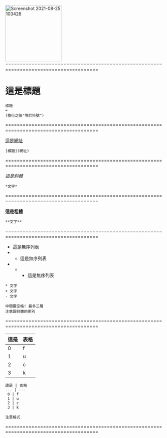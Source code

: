 <img width="179" alt="Screenshot 2021-08-25 103428" src="https://user-images.githubusercontent.com/86102390/130901900-ade402be-f2a3-470d-b297-c95de544a994.png">
======================================================================================

這是標題
=

```
標題
=
(換行之後"等於符號")
```

======================================================================================

[這是網址](https://www.youtube.com/watch?v=dQw4w9WgXcQ)

```
[標題](網址)
```

======================================================================================

*這是斜體*

```
*文字*
```

======================================================================================

**這是粗體**

```
**文字**
```

======================================================================================

* 這是無序列表
* * 這是無序列表
* * * 這是無序列表

```
* 文字
+ 文字
- 文字

中間要空格! 最多三層
注意跟斜體的差別
```

======================================================================================

這是 | 表格 
--- | ---
 0 | f 
 1 | u
 2 | c
 3 | k

```
這是 | 表格 
--- | ---
 0 | f 
 1 | u
 2 | c
 3 | k
 
注意格式
```

======================================================================================
